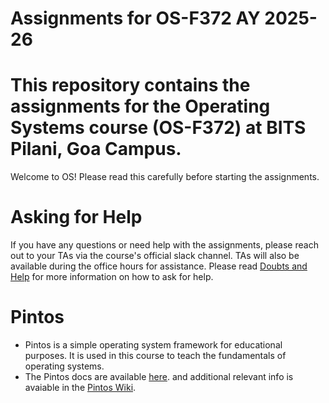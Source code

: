 # Assignments for OS-F372 AY 2025-26
# This repository contains the assignments for the Operating Systems course (OS-F372) at BITS Pilani, Goa Campus.
Welcome to OS! Please read this carefully before starting the assignments.

# Asking for Help
If you have any questions or need help with the assignments, please reach out to your TAs via the course's official slack channel. TAs will also be available during the office hours for assistance.
Please read [Doubts and Help](Doubts-and-Help.md) for more information on how to ask for help.


# Pintos 
- Pintos is a simple operating system framework for educational purposes. It is used in this course to teach the fundamentals of operating systems. 
- The Pintos docs are available [here](https://echostone.gitbook.io/pintos). and additional relevant info is avaiable in the [Pintos Wiki](wiki/pintos.md).
